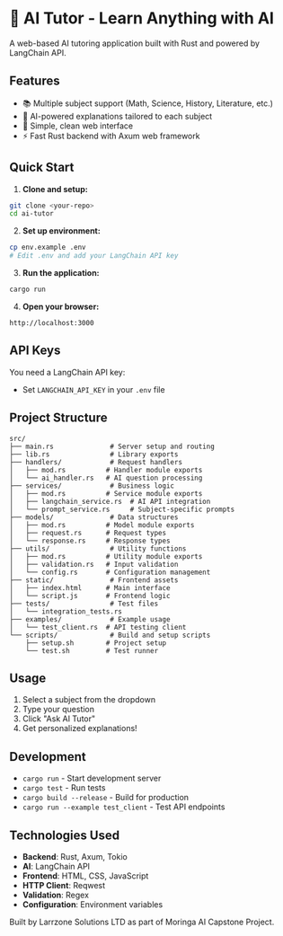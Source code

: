# 🧠 AI Tutor - Learn Anything with AI

A web-based AI tutoring application built with Rust and powered by LangChain API.

## Features

- 📚 Multiple subject support (Math, Science, History, Literature, etc.)
- 🤖 AI-powered explanations tailored to each subject
- 🎯 Simple, clean web interface
- ⚡ Fast Rust backend with Axum web framework

## Quick Start

1. **Clone and setup:**

```bash
git clone <your-repo>
cd ai-tutor
```

2. **Set up environment:**

```bash
cp env.example .env
# Edit .env and add your LangChain API key
```

3. **Run the application:**

```bash
cargo run
```

4. **Open your browser:**

```
http://localhost:3000
```

## API Keys

You need a LangChain API key:

- Set `LANGCHAIN_API_KEY` in your `.env` file

## Project Structure

```
src/
├── main.rs              # Server setup and routing
├── lib.rs               # Library exports
├── handlers/            # Request handlers
│   ├── mod.rs          # Handler module exports
│   └── ai_handler.rs   # AI question processing
├── services/            # Business logic
│   ├── mod.rs          # Service module exports
│   ├── langchain_service.rs  # AI API integration
│   └── prompt_service.rs     # Subject-specific prompts
├── models/              # Data structures
│   ├── mod.rs          # Model module exports
│   ├── request.rs      # Request types
│   └── response.rs     # Response types
├── utils/               # Utility functions
│   ├── mod.rs          # Utility module exports
│   ├── validation.rs   # Input validation
│   └── config.rs       # Configuration management
├── static/              # Frontend assets
│   ├── index.html      # Main interface
│   └── script.js       # Frontend logic
├── tests/               # Test files
│   └── integration_tests.rs
├── examples/            # Example usage
│   └── test_client.rs  # API testing client
└── scripts/             # Build and setup scripts
    ├── setup.sh        # Project setup
    └── test.sh         # Test runner
```

## Usage

1. Select a subject from the dropdown
2. Type your question
3. Click "Ask AI Tutor"
4. Get personalized explanations!

## Development

- `cargo run` - Start development server
- `cargo test` - Run tests
- `cargo build --release` - Build for production
- `cargo run --example test_client` - Test API endpoints

## Technologies Used

- **Backend**: Rust, Axum, Tokio
- **AI**: LangChain API
- **Frontend**: HTML, CSS, JavaScript
- **HTTP Client**: Reqwest
- **Validation**: Regex
- **Configuration**: Environment variables

Built by Larrzone Solutions LTD as part of Moringa AI Capstone Project.
